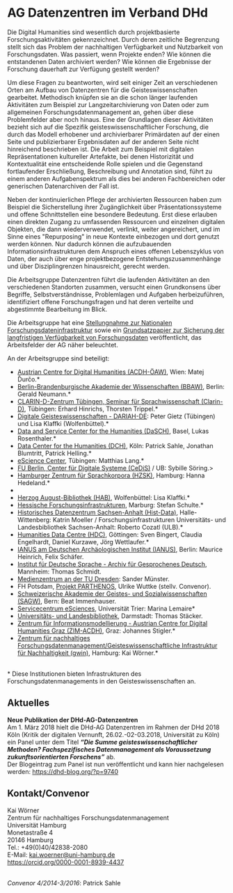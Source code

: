 # AG Datenzentren im Verband DHd

<p>Die Digital Humanities sind wesentlich durch projektbasierte Forschungsaktivitäten gekennzeichnet. Durch deren zeitliche Begrenzung stellt sich das Problem der nachhaltigen Verfügbarkeit und Nutzbarkeit von Forschungsdaten. Was passiert, wenn Projekte enden? Wie können die entstandenen Daten archiviert werden? Wie können die Ergebnisse der Forschung dauerhaft zur Verfügung gestellt werden?</p>
<p>Um diese Fragen zu beantworten, wird seit einiger Zeit an verschiedenen Orten am Aufbau von Datenzentren für die Geisteswissenschaften gearbeitet. Methodisch knüpfen sie an die schon länger laufenden Aktivitäten zum Beispiel zur Langzeitarchivierung von Daten oder zum allgemeinen Forschungsdatenmanagement an, gehen über diese Problemfelder aber noch hinaus. Eine der Grundlagen dieser Aktivitäten bezieht sich auf die Spezifik geisteswissenschaftlicher Forschung, die durch das Modell erhobener und archivierbarer Primärdaten auf der einen Seite und publizierbarer Ergebnisdaten auf der anderen Seite nicht hinreichend beschrieben ist. Die Arbeit zum Beispiel mit digitalen Repräsentationen kultureller Artefakte, bei denen Historizität und Kontextualität eine entscheidende Rolle spielen und die Gegenstand fortlaufender Erschließung, Beschreibung und Annotation sind, führt zu einem anderen Aufgabenspektrum als dies bei anderen Fachbereichen oder generischen Datenarchiven der Fall ist.</p>
<p>Neben der kontinuierlichen Pflege der archivierten Ressourcen haben zum Beispiel die Sicherstellung ihrer Zugänglichkeit über Präsentationssysteme und offene Schnittstellen eine besondere Bedeutung. Erst diese erlauben einen direkten Zugang zu umfassenden Ressourcen und einzelnen digitalen Objekten, die dann wiederverwendet, verlinkt, weiter angereichert, und im Sinne eines "Repurposing" in neue Kontexte einbezogen und dort genutzt werden können. Nur dadurch können die aufzubauenden Informationsinfrastrukturen dem Anspruch eines offenen Lebenszyklus von Daten, der auch über enge projektbezogene Entstehungszusammenhänge und über Disziplingrenzen hinausreicht, gerecht werden.</p>
<p>Die Arbeitsgruppe Datenzentren führt die laufenden Aktivitäten an den verschiedenen Standorten zusammen, versucht einen Grundkonsens über Begriffe, Selbstverständnisse, Problemlagen und Aufgaben herbeizuführen, identifiziert offene Forschungsfragen und hat deren verteilte und abgestimmte Bearbeitung im Blick.</p>
<p>Die Arbeitsgruppe hat eine <a href="https://dig-hum.de/stellungnahme-dhd-nfdi" target="_blank">Stellungnahme zur Nationalen Forschungsdateninfrastruktur</a> sowie ein <a href="https://zenodo.org/record/1134760#.WpCUL4WcFPY" target="_blank">Grundsatzpapier zur Sicherung der langfristigen Verfügbarkeit von Forschungsdaten</a> veröffentlicht, das Arbeitsfelder der AG näher beleuchtet.</p>
<p>An der Arbeitsgruppe sind beteiligt:</p>
<ul><li>
		<a href="http://acdh.oeaw.ac.at/" target="_blank">Austrian Centre for Digital Humanities (ACDH-ÖAW)</a>, Wien: Matej Ďurčo.*</li>
<li>
		<a href="http://www.bbaw.de" target="_blank">Berlin-Brandenburgische Akademie der Wissenschaften (BBAW)</a>, Berlin: Gerald Neumann.*</li>
<li>
		<a href="http://www.clarin-d.net" target="_blank">CLARIN-D-Zentrum Tübingen, Seminar für Sprachwissenschaft (Clarin-D)</a>, Tübingen: Erhard Hinrichs, Thorsten Trippel.*</li>
<li>
		<a href="https://de.dariah.eu/" target="_blank">Digitale Geisteswissenschaften - DARIAH-DE</a>: Peter Gietz (Tübingen) und Lisa Klaffki (Wolfenbüttel).*</li>
<li>
		<a href="http://dasch.swiss" target="_blank">Data and Service Center for the Humanities (DaSCH)</a>, Basel, Lukas Rosenthaler.*</li>
<li>
		<a href="http://www.dch.uni-koeln.de" target="_blank">Data Center for the Humanities (DCH)</a>, Köln: Patrick Sahle, Jonathan Blumtritt, Patrick Helling.*</li>
<li>
		<a href="http://www.escience.uni-tuebingen.de/forschungsdatenarchiv-fdat.html" target="_blank">eScience Center</a>, Tübingen: Matthias Lang.*</li>
<li>
	       <a href="https://www.cedis.fu-berlin.de/" target="_blank">FU Berlin, Center für Digitale Systeme (CeDiS)</a> / UB: Sybille Söring.&gt;
</li><li>
		<a href="https://www.corpora.uni-hamburg.de" target="_blank">Hamburger Zentrum für Sprachkorpora (HZSK)</a>, Hamburg: Hanna Hedeland.*</li>
<li><li>
		<a href="http://www.hab.de" target="_blank">Herzog August-Bibliothek (HAB)</a>, Wolfenbüttel: Lisa Klaffki.*</li>
<li>
		<a href="https://www.uni-marburg.de/projekte/forschungsdaten/projekt" target="_blank">Hessische Forschungsinfrastrukturen</a>, Marburg: Stefan Schulte.*</li>
<li>
		<a href="http://www.geschichte.uni-halle.de/struktur/hist-data/" target="_blank">Historisches Datenzentrum Sachsen-Anhalt (Hist-Data)</a>, Halle-Wittenberg: Katrin Moeller / Forschungsinfrastrukturen Universitäts- und Landesbibliothek Sachsen-Anhalt: Roberto Cozatl (ULB).*</li>
<li>
		<a href="http://humanities-data-centre.de/" target="_blank">Humanities Data Centre (HDC)</a>, Göttingen: Sven Bingert, Claudia Engelhardt, Daniel Kurzawe, Jörg Wettlaufer.*</li>
<li>
		<a href="http://www.ianus-fdz.de" target="_blank">IANUS am Deutschen Archäologischen Institut (IANUS)</a>, Berlin: Maurice Heinrich, Felix Schäfer.</li>
<li> <a href="http://agd.ids-mannheim.de/" target="_blank">Institut für Deutsche Sprache - Archiv für Gesprochenes Deutsch</a>, Mannheim: Thomas Schmidt.
</li>
<li> <a href="https://tu-dresden.de/mz" target="_blank">Medienzentrum an der TU Dresden</a>: Sander Münster.</li>
<li>FH Potsdam, <a href="http://www.parthenos-project.eu/" target="_blank">Projekt PARTHENOS</a>, Ulrike Wuttke (stellv. Convenor).</li>
<li>
		<a href="http://www.sagw.ch" target="_blank">Schweizerische Akademie der Geistes- und Sozialwissenschaften (SAGW)</a>, Bern: Beat Immenhauser.</li>
<li><a href="http://www.esciences.uni-trier.de/" target="_blank">Servicecentrum eSciences</a>, Universität Trier: Marina Lemaire*</li>
<li>
<a href="https://www.ulb.tu-darmstadt.de/" target="_blank">Universitäts- und Landesbibliothek</a>, Darmstadt: Thomas Stäcker.
</li>
<li>
		<a href="https://informationsmodellierung.uni-graz.at/" target="_blank">Zentrum für Informationsmodellierung - Austrian Centre for Digital Humanities Graz (ZIM-ACDH)</a>, Graz: Johannes Stigler.*</li>
<li>
		<a href="https://www.fdm.uni-hamburg.de/ueber-uns/gwin.html">Zentrum für nachhaltiges Forschungsdatenmanagement/Geisteswissenschaftliche Infrastruktur für Nachhaltigkeit (gwin)</a>, Hamburg: Kai Wörner.*</li>
</ul><p> <br />
* Diese Institutionen bieten Infrastrukturen des Forschungsdatenmanagements in den Geisteswissenschaften an.</p>
<h2>
	 </h2>
<h2>
	Aktuelles</h2>
<p><strong>Neue Publikation der DHd-AG-Datenzentren</strong><br />
Am 1. März 2018 hielt die DHd-AG Datenzentren im Rahmen der DHd 2018 Köln (Kritik der digitalen Vernunft, 26.02.-02-03.2018, Universität zu Köln) ein Panel unter dem Titel <em><strong>“Die Summe geisteswissenschaftlicher Methoden? Fachspezifisches Datenmanagement als Voraussetzung zukunftsorientierten Forschens”</strong></em> ab.<br />
Der Blogeintrag zum Panel ist nun veröffentlicht und kann hier nachgelesen werden: <a href="https://dhd-blog.org/?p=9740">https://dhd-blog.org/?p=9740</a></p>
<h2>
	 </h2>
<h2>
	Kontakt/Convenor</h2>
<p>Kai Wörner<br />
	Zentrum für nachhaltiges Forschungsdatenmanagement<br />
	Universität Hamburg<br />
	Monetastraße 4<br />
	20146 Hamburg<br />
Tel.: +49(0)40/42838-2080<br />
	E-Mail: <a href="mailto:kai.woerner@uni-hamburg.de">kai.woerner@uni-hamburg.de</a><br /><a href="https://orcid.org/0000-0001-8939-4437" target="_blank">https://orcid.org/0000-0001-8939-4437</a>	</p>
<p> <br /><em>Convenor 4/2014-3/2016</em>: Patrick Sahle<br />
	 </p>
